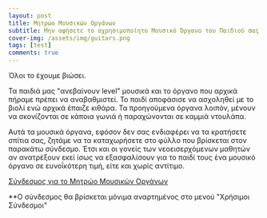 ```yaml
---
layout: post
title: Mητρώο Μουσικών Οργάνων
subtitle: Μην αφήσετε το αχρησιμοποίητο Μουσικό Όργανο του Παιδιού σας να σκονίζεται 
cover-img: /assets/img/guitars.png
tags: [test]
comments: true
---
```


Όλοι το έχουμε βιώσει.

Τα παιδιά μας "ανεβαίνουν level" μουσικά και το όργανο που αρχικά πήραμε πρέπει να αναβαθμιστεί. Το παιδί αποφάσισε να ασχοληθεί με το βιολί ενώ αρχικά 
έπαιζε κιθάρα. Τα προηγούμενα όργανα λοιπόν, μένουν να σκονίζονται σε κάποια γωνιά ή παραχώνονται σε καμμιά ντουλάπα.

Αυτά τα μουσικά όργανα, εφόσον δεν σας ενδιαφέρει να τα κρατήσετε σπίτια σας, ζητάμε να τα καταχωρήσετε στο φύλλο που βρίσκεται στον παρακάτω σύνδεσμο. Έτσι και οι γονείς των νεοεισερχόμενων μαθητών αν ανατρέξουν εκεί ίσως να εξασφαλίσουν για το παιδί τους ένα μουσικό όργανο σε ευνοΐκότερη τιμή, είτε και χωρίς αντίτιμο.

[Σύνδεσμος για το Μητρώο Μουσικών Οργάνων](https://cryptpad.fr/sheet/#/2/sheet/edit/2TcipkLrrb674topjl5MkKVS/embed/)


**Ο σύνδεσμος θα βρίσκεται μόνιμα αναρτημένος στο μενού "Χρήσιμοι Σύνδεσμοι"

